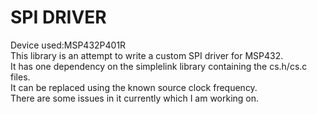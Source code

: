 # SPI DRIVER

Device used:MSP432P401R  
This library is an attempt to write a custom SPI driver for MSP432.  
It has one dependency on the simplelink library containing the cs.h/cs.c files.  
It can be replaced using the known source clock frequency.  
There are some issues in it currently which I am working on.  
